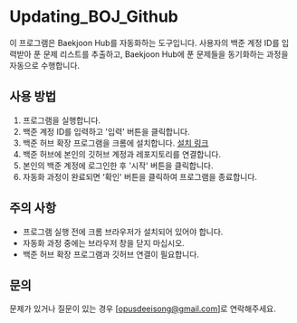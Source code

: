 # Updating_BOJ_Github

이 프로그램은 Baekjoon Hub를 자동화하는 도구입니다. 사용자의 백준 계정 ID를 입력받아 푼 문제 리스트를 추출하고, Baekjoon Hub에 푼 문제들을 동기화하는 과정을 자동으로 수행합니다.

## 사용 방법

1. 프로그램을 실행합니다.
2. 백준 계정 ID를 입력하고 '입력' 버튼을 클릭합니다.
3. 백준 허브 확장 프로그램을 크롬에 설치합니다. [설치 링크](https://chrome.google.com/webstore/detail/%EB%B0%B1%EC%A4%80%ED%97%88%EB%B8%8Cbaekjoonhub/ccammcjdkpgjmcpijpahlehmapgmphmk?utm_source=ext_app_menu)
4. 백준 허브에 본인의 깃허브 계정과 레포지토리를 연결합니다.
5. 본인의 백준 계정에 로그인한 후 '시작' 버튼을 클릭합니다.
6. 자동화 과정이 완료되면 '확인' 버튼을 클릭하여 프로그램을 종료합니다.

## 주의 사항

- 프로그램 실행 전에 크롬 브라우저가 설치되어 있어야 합니다.
- 자동화 과정 중에는 브라우저 창을 닫지 마십시오.
- 백준 허브 확장 프로그램과 깃허브 연결이 필요합니다.

## 문의

문제가 있거나 질문이 있는 경우 [opusdeeisong@gmail.com]로 연락해주세요.
